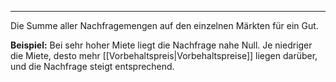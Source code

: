 ***

Die Summe aller Nachfragemengen auf den einzelnen Märkten für ein Gut.

**Beispiel:**
Bei sehr hoher Miete liegt die Nachfrage nahe Null. Je niedriger die Miete, desto mehr [[Vorbehaltspreis|Vorbehaltspreise]] liegen darüber, und die Nachfrage steigt entsprechend.